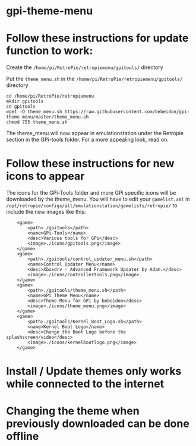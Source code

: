 # gpi-theme-menu

# Follow these instructions for update function to work:

Create the `/home/pi/RetroPie/retropiemenu/gpitools/` directory

Put the `theme_menu.sh` in the `/home/pi/RetroPie/retropiemenu/gpitools/` directory
```
cd /home/pi/RetroPie/retropiemenu
mkdir gpitools
cd gpitools
wget -O theme_menu.sh https://raw.githubusercontent.com/bebeidon/gpi-theme-menu/master/theme_menu.sh
chmod 755 theme_menu.sh
```

The theme_menu will now appear in emulationstation under the Retropie section in the GPi-tools folder.
For a more appealing look, read on.

# Follow these instructions for new icons to appear
The icons for the GPi-Tools folder and more GPi specific icons will be downloaded by the theme_menu.
You will have to edit your `gamelist.xml` in `/opt/retropie/configs/all/emulationstation/gamelists/retropie/` to include the new images like this:
```
    <game>
        <path>./gpitools</path>
        <name>GPi-Tools</name>
        <desc>Various tools for GPi</desc>
        <image>./icons/gpitools.png</image>
    </game>
    <game>
        <path>./gpitools/control_updater_menu.sh</path>
        <name>Control Updater Menu</name>
        <desc>Xboxdrv - Advanced Framework Updater by Adam.</desc>
        <image>./icons/controllertools.png</image>
    </game>
    <game>
        <path>./gpitools/theme_menu.sh</path>
        <name>GPi Theme Menu</name>
        <desc>Theme Menu for GPi by bebeidon</desc>
        <image>./icons/theme_menu.png</image>
    </game>
    <game>
        <path>./gpitools/Kernel_Boot_Logo.sh</path>
        <name>Kernel Boot Logo</name>
        <desc>Change the Boot Logo before the splashscreen/video</desc>
        <image>./icons/kernelbootlogo.png</image>
    </game>
```



# Install / Update themes only works while connected to the internet

# Changing the theme when previously downloaded can be done offline

